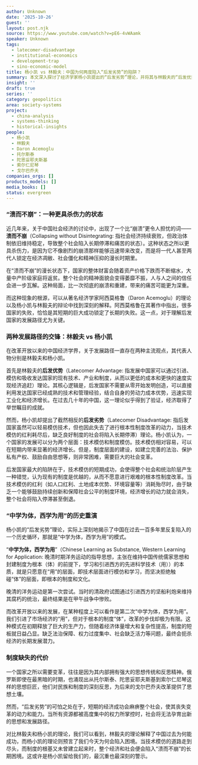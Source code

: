 ```yaml
---
author: Unknown
date: '2025-10-26'
guest: ''
layout: post.njk
source: https://www.youtube.com/watch?v=pE6-4vWAamk
speaker: Unknown
tags:
  - latecomer-disadvantage
  - institutional-economics
  - development-trap
  - sino-economic-model
title: 杨小凯 vs 林毅夫：中国为何两度陷入“后发劣势”的陷阱？
summary: 本文深入探讨了经济学家杨小凯提出的“后发劣势”理论，并将其与林毅夫的“后发优势”理论进行对比，以解释为何许多后发国家的短期成功反而锁定了长期失败。文章分析了中国在近代史和改革开放后两次陷入“中学为体，西学为用”的模式，即只进行技术模仿而回避根本的制度改革。这种模式虽然能带来短期经济增长，但最终会导致经济停滞和社会僵化，形成一种比崩溃更具杀伤力的“溃而不崩”状态，让几代人陷入长期的困顿。
insight: ''
draft: true
series: ''
category: geopolitics
area: society-systems
project:
  - china-analysis
  - systems-thinking
  - historical-insights
people:
  - 杨小凯
  - 林毅夫
  - Daron Acemoglu
  - 托尔斯泰
  - 陀思妥耶夫斯基
  - 索尔仁尼琴
  - 戈尔巴乔夫
companies_orgs: []
products_models: []
media_books: []
status: evergreen
---
```

### “溃而不崩”：一种更具杀伤力的状态

近几年来，关于中国社会经济的讨论中，出现了一个比“崩溃”更令人担忧的词——**溃而不崩**（Collapsing without Disintegrating: 指社会经济持续衰败，但政治体制依旧维持稳定，导致整个社会陷入长期停滞和痛苦的状态）。这种状态之所以更具杀伤力，是因为它不像剧烈的崩溃那样能够迅速带来改变，而是将一代人甚至两代人锁定在经济凋敝、社会僵化和精神压抑的漫长时期里。

在“溃而不崩”的漫长状态下，国家的整体财富会随着资产价格下跌而不断缩水，大量中产阶级家庭将返贫。整个社会的精神面貌会变得萎靡不振，人与人之间的信任会进一步瓦解。这种局面，比一次彻底的崩溃和重建，带来的痛苦可能更为深重。

而这种现象的根源，可以从著名经济学家阿西莫格鲁（Daron Acemoglu）的理论以及杨小凯与林毅夫的辩论中找到深刻的解释。阿西莫格鲁在其著作中指出，很多国家的失败，恰恰是其短期的巨大成功锁定了长期的失败。这一点，对于理解后发国家的发展路径尤为关键。

### 两种发展路径的交锋：林毅夫 vs 杨小凯

在改革开放以来的中国经济学界，关于发展路径一直存在两种主流观点，其代表人物分别是林毅夫和杨小凯。

首先是林毅夫的**后发优势**（Latecomer Advantage: 指发展中国家可以通过引进、模仿和吸收发达国家的现有技术、产业和制度，从而以更低的成本和更快的速度实现经济追赶）理论。其核心逻辑是，后发国家不需要从零开始发明创造，可以直接利用发达国家已经成熟的技术和管理经验，结合自身的劳动力成本优势，迅速实现工业化和经济增长。在过去几十年的中国，这一理论似乎得到了验证，经济取得了举世瞩目的成就。

然而，杨小凯却提出了截然相反的**后发劣势**（Latecomer Disadvantage: 指后发国家虽然可以轻易模仿技术，但也因此失去了进行根本性制度改革的动力，当技术模仿的红利耗尽后，缺乏良好制度的社会将陷入长期停滞）理论。杨小凯认为，一个国家的发展可以分为两个层面：技术模仿和制度模仿。技术模仿相对容易，可以在短期内带来显著的经济增长。但是，制度层面的建设，如建立完善的法治、保护私有产权、鼓励自由思想等，则非常困难，需要巨大的社会变革。

后发国家最大的陷阱在于，技术模仿的短期成功，会使得整个社会和统治阶层产生一种错觉，认为现有的制度是优越的，从而不愿意进行艰难的根本性制度改革。当技术模仿的红利（如人口红利、土地成本优势、环境容量等）消耗殆尽时，由于缺乏一个能够鼓励持续创新和保障社会公平的制度环境，经济增长的动力就会消失，整个社会将陷入停滞甚至倒退。

### “中学为体，西学为用”的历史重演

杨小凯的“后发劣势”理论，实际上深刻地揭示了中国在过去一百多年里反复陷入的一个历史循环，那就是“中学为体，西学为用”的模式。

“**中学为体，西学为用**”（Chinese Learning as Substance, Western Learning for Application: 晚清时期洋务运动的指导思想，主张在维持中国传统儒家思想和封建制度为根本（体）的前提下，学习和引进西方的先进科学技术（用））的本质，就是只愿意在“用”的层面，即技术层面进行模仿和学习，而坚决拒绝触碰“体”的层面，即根本的制度和文化。

晚清的洋务运动是第一次尝试。当时的清政府试图通过引进西方的坚船利炮来维持其腐朽的统治，最终结果是在甲午战争中惨败。

而改革开放以来的发展，在某种程度上可以看作是第二次“中学为体，西学为用”。我们引进了市场经济的“用”，但对于根本的制度“体”，改革的步伐却极为有限。这种模式在初期释放了巨大的生产力，但随着经济体量增大和复杂性提高，制度的短板就日益凸显。缺乏法治保障、权力过度集中、社会缺乏活力等问题，最终会扼杀经济的长期发展潜力。

### 制度缺失的代价

一个国家之所以需要变革，往往是因为其内部拥有强大的思想传统和反思精神。俄罗斯即使在最黑暗的时期，也涌现出从托尔斯泰、陀思妥耶夫斯基到索尔仁尼琴这样的思想巨匠，他们对民族和制度的深刻反思，为后来的戈尔巴乔夫改革提供了思想土壤。

然而，“后发劣势”的可怕之处在于，短期的经济成功会麻痹整个社会，使其丧失变革的动力和能力。当所有资源都被高度集中的权力所掌控时，社会将无法孕育出新的思想和发展路径。

对比林毅夫和杨小凯的理论，我们可以看到，林毅夫的理论解释了中国过去为何能成功，而杨小凯的理论则预言了我们今天为何会陷入困境。当技术模仿的道路走到尽头，而制度的根基又未曾建立起来时，整个经济和社会便会陷入“溃而不崩”的长期困境。这或许是杨小凯留给我们的，最沉重也最深刻的警示。